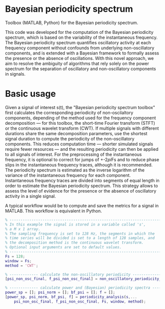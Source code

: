 # Bayesian periodicity spectrum
Toolbox (MATLAB, Python) for the Bayesian periodicity spectrum.

This code was developed for the computation of the Bayesian periodicity spectrum, which is based on the variability of the instantaneous frequency. The Bayesian periodicity spectrum quantifies oscillatory activity at each frequency component without confounds from underlying non-oscillatory components, and is extended with a Bayesian framework to formally assess the presence or the absence of oscillations. With this novel approach, we aim to resolve the ambiguity of algorithms that rely solely on the power spectrum for the separation of oscillatory and non-oscillatory components in signals.
# Basic usage
Given a signal of interest s(t), the "Bayesian periodicity spectrum toolbox" first calculates the corresponding periodicity of non-oscilaltory components, depending of the method used for the frequency component decomposition — for this toolbox, the short-time Fourier transform (STFT) or the continuous wavelet transform (CWT). If multiple signals with different durations share the same decomposition parameters, use the shortest signal duration to compute the periodicity of the non-oscillatory components. This reduces computation time — shorter simulated signals require fewer resources — and the resulting periodicity can then be applied to all signals of interest. For the preprocessing of the instantaneous frequency, it is optional to correct for jumps of +-2*pi*Fs and to reduce phase slips in the instantaneous frequency traces, although it is recommended. The periodicity spectrum is estimated as the inverse logarithm of the variance of the instantaneous frequency for each component. Instantaneous frequency traces are divided into segments of equal length in order to estimate the Bayesian periodicity spectrum. This strategy allows to assess the level of evidence for the presence or the absence of oscillatory activity in a single signal.

A typical workflow would be to compute and save the metrics for a signal in MATLAB. This workflow is equivalent in Python.

```matlab
% ---------------------------------------------------------------------
% In this example the signal is stored in a variable called 's', 
% a M x 1 array.
% The sampling frequency is set to 128 Hz, the segments in which the
% time series will be divided is set to a length of 128 samples, and
% the decomposition method is the continuous wavelet transform.
% Optional input arguments are set to default values.
% ---------------------------------------------------------------------
Fs = 128;
window = Fs;
method = 'CWT';

% ------------- calculate the non-oscillatory periodicity -------------
[psi_non_osc_final, f_psi_non_osc_final] = non_oscillatory_periodicity_spectrum(length(s), Fs, window, method);

% ------------- calculate power and (Bayesian) periodicity spectra ----
power_sp = []; psi_norm = []; bf_psi = []; f = [];
[power_sp, psi_norm, bf_psi, f] = periodicity_analysis(s,...
    psi_non_osc_final, f_psi_non_osc_final, Fs, window, method);
